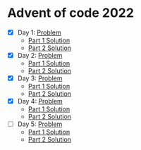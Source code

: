 # Advent of code 2022

- [x] Day 1: [Problem](https://adventofcode.com/2022/day/1)
  - [Part 1 Solution](/Day%201/part1.js)
  - [Part 2 Solution](./Day%201/part2.js)
- [x] Day 2: [Problem](https://adventofcode.com/2022/day/2)
  - [Part 1 Solution](/Day%202/part1.js)
  - [Part 2 Solution](./Day%202/part2.js)
- [x] Day 3: [Problem](https://adventofcode.com/2022/day/3)
  - [Part 1 Solution](/Day%203/part1.js)
  - [Part 2 Solution](./Day%203/part2.js)
- [x] Day 4: [Problem](https://adventofcode.com/2022/day/4)
  - [Part 1 Solution](/Day%204/part1.js)
  - [Part 2 Solution](./Day%204/part2.js)
- [ ] Day 5: [Problem](https://adventofcode.com/2022/day/5)
  - [Part 1 Solution](/Day%205/part1.js)
  - [Part 2 Solution](./Day%205/part2.js)

